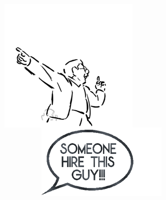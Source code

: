 <img align="left" src="/images/blank.png">
<img align="left" src="/images/pointing.gif">
<img align="right" src="/images/balloon.gif">

<!--<p align="left">-->
<!--I'm a programming student, and I'm in love with Vim!-->

<!--Languages: JavaScript, Python, C, HTML, CSS-->
<!--Frameworks: React, Django, Flask, Bootstrap-->
<!--</p>-->

<!--- 🔭 I’m currently working on-->
<!--- 🌱 I’m currently learning-->
<!--- 👯 I’m looking to collaborate on-->
<!--- 🤔 I’m looking for help with-->
<!--- 💬 Ask me about-->
<!--- 📫 How to reach me:-->
<!--- 😄 Pronouns:-->
<!--- ⚡ Fun fact:-->
